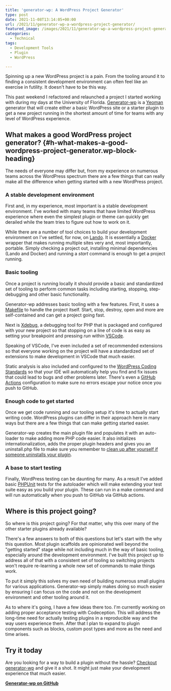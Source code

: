 ```yaml
---
title: 'generator-wp: A WordPress Project Generator'
type: post
date: 2021-11-08T13:14:05+00:00
url: /2021/11/generator-wp-a-wordpress-project-generator/
featured_image: /images/2021/11/generator-wp-a-wordpress-project-generator.jpg
categories:
  - Technical
tags:
  - Development Tools
  - Plugin
  - WordPress

---
```

Spinning up a new WordPress project is a pain. From the tooling around it to finding a consistent development environment can often feel like an exercise in futility. It doesn't have to be this way.

This past weekend I refactored and relaunched a project I started working with during my days at the University of Florida. [Generator-wp][1] is a [Yeoman][2] generator that will create either a basic WordPress site or a starter plugin to get a new project running in the shortest amount of time for teams with any level of WordPress experience.
## What makes a good WordPress project generator? {#h-what-makes-a-good-wordpress-project-generator.wp-block-heading}

The needs of everyone may differ but, from my experience on numerous teams across the WordPress spectrum there are a few things that can really make all the difference when getting started with a new WordPress project.

### A stable development environment

First and, in my experience, most important is a stable development environment. I've worked with many teams that have limited WordPress experience where even the simplest plugin or theme can quickly get derailed while the team tries to figure out how to work on it.

While there are a number of tool choices to build your development environment on I've settled, for now, on [Lando][3]. It is essentially a [Docker][4] wrapper that makes running multiple sites very and, most importantly, portable. Simply checking a project out, installing minimal dependencies (Lando and Docker) and running a _start_ command is enough to get a project running.

### Basic tooling

Once a project is running locally it should provide a basic and standardized set of tooling to perform common tasks including starting, stopping, step-debugging and other basic functionality.

Generator-wp addresses basic tooling with a few features. First, it uses a [Makefile][5] to handle the project itself. Start, stop, destroy, open and more are self-contained and can get a project going fast.

Next is [Xdebug][6], a debugging tool for PHP that is packaged and configured with your new project so that stopping on a line of code is as easy as setting your breakpoint and pressing _run_ within [VSCode][7].

Speaking of VSCode, I've even included a set of recommended extensions so that everyone working on the project will have a standardized set of extensions to make development in VSCode that much easier.

Static analysis is also included and configured to the [WordPress Coding Standards][8] so that your IDE will automatically help you find and fix issues that could lead to bugs and other problems later. There's even a [GitHub Actions][9] configuration to make sure no errors escape your notice once you push to GitHub.

### Enough code to get started

Once we get code running and our tooling setup it's time to actually start writing code. WordPress plugins can differ in their approach here in many ways but there are a few things that can make getting started easier.

Generator-wp creates the main plugin file and populates it with an auto-loader to make adding more PHP code easier. It also initializes internationalization, adds the proper plugin headers and gives you an uninstall.php file to make sure you remember to [clean up after yourself if someone uninstalls your plugin][10].

### A base to start testing

Finally, WordPress testing can be daunting for many. As a result I've added basic [PHPUnit][11] tests for the autoloader which will make extending your test suite easy as you build your plugin. These can run in a make command and will run automatically when you push to GitHub via GitHub actions.

## Where is this project going?

So where is this project going? For that matter, why this over many of the other starter plugins already available?

There's a few answers to both of this questions but let's start with the why this question. Most plugin scaffolds are opinionated well beyond the "getting started" stage while not including much in the way of basic tooling, especially around the development environment. I've built this project up to address all of that with a consistent set of tooling so switching projects won't require re-learning a whole new set of commands to make things work.

To put it simply this solves my own need of building numerous small plugins for various applications. Generator-wp simply makes doing so much easier by ensuring I can focus on the code and not on the development environment and other tooling around it.

As to where it's going, I have a few ideas there too. I'm currently working on adding proper acceptance testing with Codeception. This will address the long-time need for actually testing plugins in a reproducible way and the way users experience them. After that I plan to expand to plugin components such as blocks, custom post types and more as the need and time arises.

## Try it today

Are you looking for a way to build a plugin without the hassle? [Checkout generator-wp][1] and give it a shot. It might just make your development experience that much easier.

**[Generator-wp on GitHub][1]**

 [1]: https://github.com/chriswiegman/generator-wp
 [2]: https://yeoman.io
 [3]: https://lando.dev
 [4]: https://www.docker.com
 [5]: https://en.wikipedia.org/wiki/Make_(software)#Makefile
 [6]: https://xdebug.org
 [7]: https://code.visualstudio.com
 [8]: https://developer.wordpress.org/coding-standards/wordpress-coding-standards/
 [9]: https://github.com/features/actions
 [10]: /2012/04/wordpress-plugin-developers-clean-up-after-yourself/
 [11]: https://phpunit.de